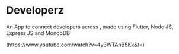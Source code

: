 # Developerz
An App to connect developers across , made using Flutter, Node JS, Express JS and MongoDB

(https://www.youtube.com/watch?v=4y3WTAnB5Kk&t=)
